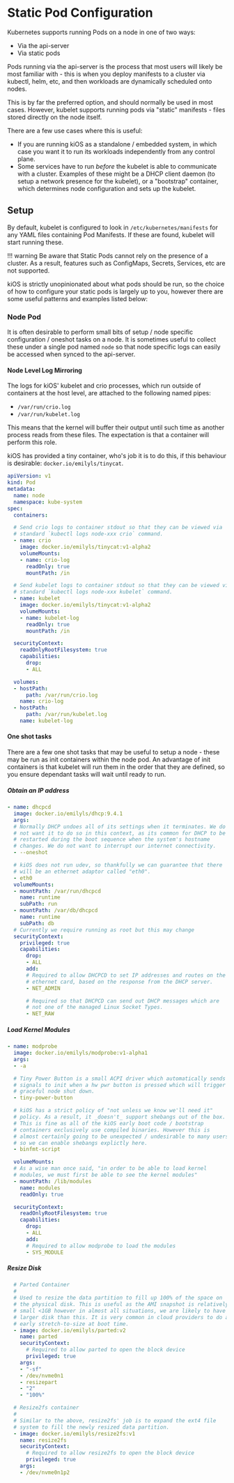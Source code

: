 # Static Pod Configuration

Kubernetes supports running Pods on a node in one of two ways:

- Via the api-server
- Via static pods

Pods running via the api-server is the process that most users will
likely be most familiar with - this is when you deploy manifests to a
cluster via kubectl, helm, etc, and then workloads are dynamically
scheduled onto nodes.

This is by far the preferred option, and should normally be used in most
cases. However, kubelet supports running pods via "static" manifests -
files stored directly on the node itself.

There are a few use cases where this is useful:

- If you are running kiOS as a standalone / embedded system, in which
  case you want it to run its workloads independently from any control
  plane.
- Some services have to run _before_ the kubelet is able to communicate
  with a cluster. Examples of these might be a DHCP client daemon (to
  setup a network presence for the kubelet), or a "bootstrap" container,
  which determines node configuration and sets up the kubelet.

## Setup

By default, kubelet is configured to look in `/etc/kubernetes/manifests`
for any YAML files containing Pod Manifests. If these are found, kubelet
will start running these.

!!! warning
    Be aware that Static Pods cannot rely on the presence of a cluster.
    As a result, features such as ConfigMaps, Secrets, Services, etc are
    not supported.

kiOS is strictly unopinionated about what pods should be run, so the
choice of how to configure your static pods is largely up to you,
however there are some useful patterns and examples listed below:

### Node Pod

It is often desirable to perform small bits of setup / node specific
configuration / oneshot tasks on a node. It is sometimes useful to
collect these under a single pod named `node` so that node specific
logs can easily be accessed when synced to the api-server.

#### Node Level Log Mirroring

The logs for kiOS' kubelet and crio processes, which run outside of
containers at the host level, are attached to the following named pipes:

- `/var/run/crio.log`
- `/var/run/kubelet.log`

This means that the kernel will buffer their output until such time as
another process reads from these files. The expectation is that a
container will perform this role.

kiOS has provided a tiny container, who's job it is to do this, if this
behaviour is desirable: `docker.io/emilyls/tinycat`.

```yaml
apiVersion: v1
kind: Pod
metadata:
  name: node
  namespace: kube-system
spec:
  containers:

  # Send crio logs to container stdout so that they can be viewed via
  # standard `kubectl logs node-xxx crio` command.
  - name: crio
    image: docker.io/emilyls/tinycat:v1-alpha2
    volumeMounts:
    - name: crio-log
      readOnly: true
      mountPath: /in

  # Send kubelet logs to container stdout so that they can be viewed via
  # standard `kubectl logs node-xxx kubelet` command.
  - name: kubelet
    image: docker.io/emilyls/tinycat:v1-alpha2
    volumeMounts:
    - name: kubelet-log
      readOnly: true
      mountPath: /in

  securityContext:
    readOnlyRootFilesystem: true
    capabilities:
      drop:
      - ALL

  volumes:
  - hostPath:
      path: /var/run/crio.log
    name: crio-log
  - hostPath:
      path: /var/run/kubelet.log
    name: kubelet-log
```

#### One shot tasks

There are a few one shot tasks that may be useful to setup a node -
these may be run as init containers within the node pod. An advantage of
init containers is that kubelet will run them in the order that they are
defined, so you ensure dependant tasks will wait until ready to run.


##### Obtain an IP address

```yaml
- name: dhcpcd
  image: docker.io/emilyls/dhcp:9.4.1
  args:
  # Normally DHCP undoes all of its settings when it terminates. We do
  # not want it to do so in this context, as its common for DHCP to be
  # restarted during the boot sequence when the system's hostname
  # changes. We do not want to interrupt our internet connectivity.
  - --oneshot

  # kiOS does not run udev, so thankfully we can guarantee that there
  # will be an ethernet adaptor called "eth0".
  - eth0
  volumeMounts:
  - mountPath: /var/run/dhcpcd
    name: runtime
    subPath: run
  - mountPath: /var/db/dhcpcd
    name: runtime
    subPath: db
  # Currently we require running as root but this may change
  securityContext:
    privileged: true
    capabilities:
      drop:
      - ALL
      add:
      # Required to allow DHCPCD to set IP addresses and routes on the
      # ethernet card, based on the response from the DHCP server.
      - NET_ADMIN

      # Required so that DHCPCD can send out DHCP messages which are
      # not one of the managed Linux Socket Types.
      - NET_RAW
```

##### Load Kernel Modules

```yaml
- name: modprobe
  image: docker.io/emilyls/modprobe:v1-alpha1
  args:
  - -a

  # Tiny Power Button is a small ACPI driver which automatically sends
  # signals to init when a hw pwr button is pressed which will trigger a
  # graceful node shut down.
  - tiny-power-button

  # kiOS has a strict policy of "not unless we know we'll need it"
  # policy. As a result, it _doesn't_ support shebangs out of the box.
  # This is fine as all of the kiOS early boot code / bootstrap
  # containers exclusively use compiled binaries. However this is
  # almost certainly going to be unexpected / undesirable to many users,
  # so we can enable shebangs explictly here.
  - binfmt-script

  volumeMounts:
  # As a wise man once said, "in order to be able to load kernel
  # modules, we must first be able to see the kernel modules"
  - mountPath: /lib/modules
    name: modules
    readOnly: true

  securityContext:
    readOnlyRootFilesystem: true
    capabilities:
      drop:
      - ALL
      add:
      # Required to allow modprobe to load the modules
      - SYS_MODULE
```

##### Resize Disk

```yaml
  # Parted Container
  #
  # Used to resize the data partition to fill up 100% of the space on
  # the physical disk. This is useful as the AMI snapshot is relatively
  # small <1GB however in almost all situations, we are likely to have a
  # larger disk than this. It is very common in cloud providers to do an
  # early stretch-to-size at boot time.
  - image: docker.io/emilyls/parted:v2
    name: parted
    securityContext:
      # Required to allow parted to open the block device
      privileged: true
    args:
    - "-sf"
    - /dev/nvme0n1
    - resizepart
    - "2"
    - "100%"

  # Resize2fs container
  #
  # Similar to the above, resize2fs' job is to expand the ext4 file
  # system to fill the newly resized data partition.
  - image: docker.io/emilyls/resize2fs:v1
    name: resize2fs
    securityContext:
      # Required to allow resize2fs to open the block device
      privileged: true
    args:
    - /dev/nvme0n1p2
```
